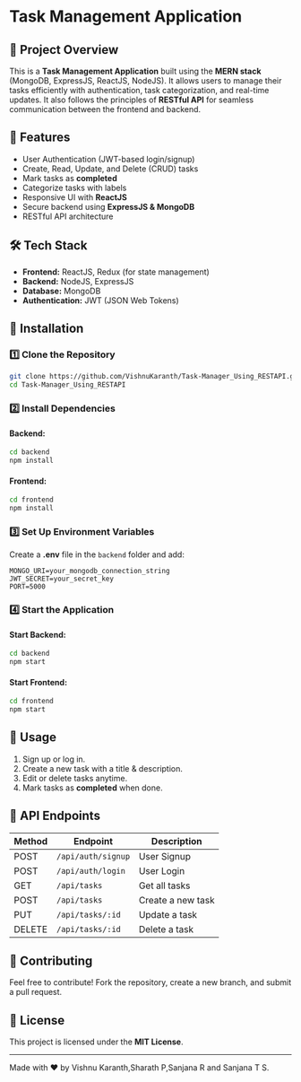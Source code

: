 # Task Management Application

## 📌 Project Overview
This is a **Task Management Application** built using the **MERN stack** (MongoDB, ExpressJS, ReactJS, NodeJS). It allows users to manage their tasks efficiently with authentication, task categorization, and real-time updates. It also follows the principles of **RESTful API** for seamless communication between the frontend and backend.

## 🚀 Features
- User Authentication (JWT-based login/signup)
- Create, Read, Update, and Delete (CRUD) tasks
- Mark tasks as **completed**
- Categorize tasks with labels
- Responsive UI with **ReactJS**
- Secure backend using **ExpressJS & MongoDB**
- RESTful API architecture

## 🛠️ Tech Stack
- **Frontend:** ReactJS, Redux (for state management)
- **Backend:** NodeJS, ExpressJS
- **Database:** MongoDB
- **Authentication:** JWT (JSON Web Tokens)

## 🔧 Installation
### 1️⃣ Clone the Repository
```sh
git clone https://github.com/VishnuKaranth/Task-Manager_Using_RESTAPI.git
cd Task-Manager_Using_RESTAPI
```

### 2️⃣ Install Dependencies
#### Backend:
```sh
cd backend
npm install
```

#### Frontend:
```sh
cd frontend
npm install
```

### 3️⃣ Set Up Environment Variables
Create a **.env** file in the `backend` folder and add:
```
MONGO_URI=your_mongodb_connection_string
JWT_SECRET=your_secret_key
PORT=5000
```

### 4️⃣ Start the Application
#### Start Backend:
```sh
cd backend
npm start
```

#### Start Frontend:
```sh
cd frontend
npm start
```

## 🎯 Usage
1. Sign up or log in.
2. Create a new task with a title & description.
3. Edit or delete tasks anytime.
4. Mark tasks as **completed** when done.

## 🔗 API Endpoints
| Method | Endpoint       | Description         |
|--------|---------------|---------------------|
| POST   | `/api/auth/signup` | User Signup |
| POST   | `/api/auth/login`  | User Login |
| GET    | `/api/tasks`       | Get all tasks |
| POST   | `/api/tasks`      | Create a new task |
| PUT    | `/api/tasks/:id` | Update a task |
| DELETE | `/api/tasks/:id` | Delete a task |

## 🤝 Contributing
Feel free to contribute! Fork the repository, create a new branch, and submit a pull request.

## 📜 License
This project is licensed under the **MIT License**.

---
Made with ❤️ by Vishnu Karanth,Sharath P,Sanjana R and Sanjana T S.

